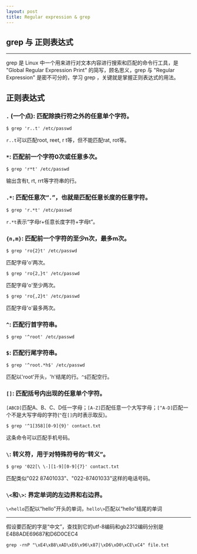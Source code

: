 ```yaml
---
layout: post
title: Regular expression & grep
---
```

## grep 与 正则表达式



***

grep 是 Linux 中一个用来进行对文本内容进行搜索和匹配的命令行工具，是 "Global Regular Expression Print" 的简写，顾名思义，grep 与 "Regular Expression" 是密不可分的，学习 grep ，关键就是掌握正则表达式的用法。

## 正则表达式

### `.` (一个点): 匹配除换行符之外的任意单个字符。


    $ grep 'r..t' /etc/passwd
    
`r..t`可以匹配root, reet, r  t等，但不能匹配rat, rot等。

### `*`: 匹配前一个字符0次或任意多次。

    $ grep 'r*t' /etc/passwd
    
输出含有t, rt, rrt等字符串的行。

### `.*`: 匹配任意次“`.`”，也就是匹配任意长度的任意字符。


    $ grep 'r.*t' /etc/passwd
    
`r.*t`表示“字母r+任意长度字符+字母t”。

### `{n,m}`: 匹配前一个字符的至少n次，最多m次。

    $ grep 'ro{2}t' /etc/passwd
    
匹配字母'o'两次。

    $ grep 'ro{2,}t' /etc/passwd

匹配字母'o'至少两次。

    $ grep 'ro{,2}t' /etc/passwd
    
匹配字母'o'最多两次。
    
### `^`: 匹配行首字符串。

    $ grep '^root' /etc/passwd
    
### `$`: 匹配行尾字符串。
    
    $ grep '^root.*h$' /etc/passwd
    
匹配以'root'开头，'h'结尾的行。`^$`匹配空行。

### `[]`: 匹配括号内出现的任意单个字符。

`[ABCD]`匹配A、B、C、D任一字母；`[A-Z]`匹配任意一个大写字母；`[^A-D]`匹配一个不是大写字母的字符(`^`在`[]`内时表示取反)。

    $ grep '^1[358][0-9]{9}' contact.txt
    
这条命令可以匹配手机号码。

### `\`: 转义符，用于对特殊符号的“转义”。

    $ grep '022[\ \-][1-9][0-9]{7}' contact.txt
    
匹配类似"022 87401033"、"022-87401033"这样的电话号码。

### `\<`和`\>`: 界定单词的左边界和右边界。

`\<hello`匹配以“hello”开头的单词，`hello\>`匹配以“hello”结尾的单词







***

假设要匹配的字是“中文”，查找到它的utf-8编码和gb2312编码分别是E4B8ADE69687和D6D0CEC4

    grep -rnP "\xE4\xB8\xAD\xE6\x96\x87|\xD6\xD0\xCE\xC4" file.txt
    
